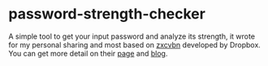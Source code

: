 # password-strength-checker
A simple tool to get your input password and analyze its strength, it wrote for my personal sharing and most based on [zxcvbn](https://www.npmjs.com/package/zxcvbn) developed by Dropbox. You can get more detail on their [page](https://github.com/dropbox/zxcvbn) and [blog](https://blogs.dropbox.com/tech/2012/04/zxcvbn-realistic-password-strength-estimation/).
